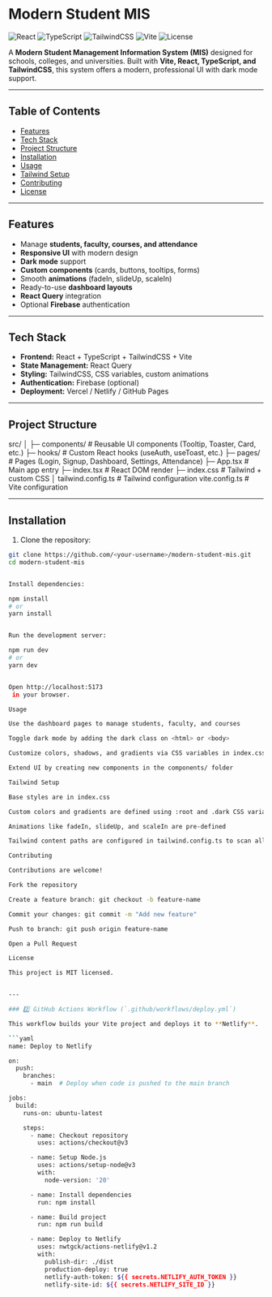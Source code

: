 # Modern Student MIS

![React](https://img.shields.io/badge/React-18.2.0-blue?logo=react&logoColor=white)
![TypeScript](https://img.shields.io/badge/TypeScript-5.1.0-blue?logo=typescript&logoColor=white)
![TailwindCSS](https://img.shields.io/badge/TailwindCSS-3.3.3-blue?logo=tailwindcss&logoColor=white)
![Vite](https://img.shields.io/badge/Vite-5.2.0-blue?logo=vite&logoColor=white)
![License](https://img.shields.io/badge/License-MIT-green)

A **Modern Student Management Information System (MIS)** designed for schools, colleges, and universities. Built with **Vite, React, TypeScript, and TailwindCSS**, this system offers a modern, professional UI with dark mode support.

---

## Table of Contents

- [Features](#features)
- [Tech Stack](#tech-stack)
- [Project Structure](#project-structure)
- [Installation](#installation)
- [Usage](#usage)
- [Tailwind Setup](#tailwind-setup)
- [Contributing](#contributing)
- [License](#license)

---

## Features

- Manage **students, faculty, courses, and attendance**
- **Responsive UI** with modern design
- **Dark mode** support
- **Custom components** (cards, buttons, tooltips, forms)
- Smooth **animations** (fadeIn, slideUp, scaleIn)
- Ready-to-use **dashboard layouts**
- **React Query** integration
- Optional **Firebase** authentication

---

## Tech Stack

- **Frontend:** React + TypeScript + TailwindCSS + Vite  
- **State Management:** React Query  
- **Styling:** TailwindCSS, CSS variables, custom animations  
- **Authentication:** Firebase (optional)  
- **Deployment:** Vercel / Netlify / GitHub Pages  

---

## Project Structure


src/
│
├─ components/ # Reusable UI components (Tooltip, Toaster, Card, etc.)
├─ hooks/ # Custom React hooks (useAuth, useToast, etc.)
├─ pages/ # Pages (Login, Signup, Dashboard, Settings, Attendance)
├─ App.tsx # Main app entry
├─ index.tsx # React DOM render
├─ index.css # Tailwind + custom CSS
│
tailwind.config.ts # Tailwind configuration
vite.config.ts # Vite configuration


---

## Installation

1. Clone the repository:

```bash
git clone https://github.com/<your-username>/modern-student-mis.git
cd modern-student-mis


Install dependencies:

npm install
# or
yarn install


Run the development server:

npm run dev
# or
yarn dev


Open http://localhost:5173
 in your browser.

Usage

Use the dashboard pages to manage students, faculty, and courses

Toggle dark mode by adding the dark class on <html> or <body>

Customize colors, shadows, and gradients via CSS variables in index.css

Extend UI by creating new components in the components/ folder

Tailwind Setup

Base styles are in index.css

Custom colors and gradients are defined using :root and .dark CSS variables

Animations like fadeIn, slideUp, and scaleIn are pre-defined

Tailwind content paths are configured in tailwind.config.ts to scan all .tsx, .ts, .js, .jsx files

Contributing

Contributions are welcome!

Fork the repository

Create a feature branch: git checkout -b feature-name

Commit your changes: git commit -m "Add new feature"

Push to branch: git push origin feature-name

Open a Pull Request

License

This project is MIT licensed.


---

### 2️⃣ GitHub Actions Workflow (`.github/workflows/deploy.yml`)

This workflow builds your Vite project and deploys it to **Netlify**.  

```yaml
name: Deploy to Netlify

on:
  push:
    branches:
      - main  # Deploy when code is pushed to the main branch

jobs:
  build:
    runs-on: ubuntu-latest

    steps:
      - name: Checkout repository
        uses: actions/checkout@v3

      - name: Setup Node.js
        uses: actions/setup-node@v3
        with:
          node-version: '20'

      - name: Install dependencies
        run: npm install

      - name: Build project
        run: npm run build

      - name: Deploy to Netlify
        uses: nwtgck/actions-netlify@v1.2
        with:
          publish-dir: ./dist
          production-deploy: true
          netlify-auth-token: ${{ secrets.NETLIFY_AUTH_TOKEN }}
          netlify-site-id: ${{ secrets.NETLIFY_SITE_ID }}
